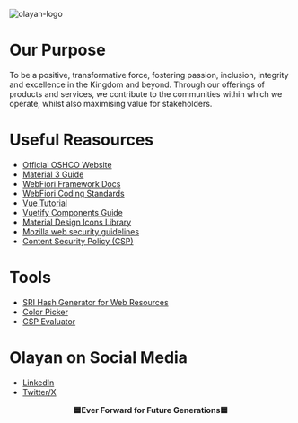 
![olayan-logo](https://github.com/OSHCO/.github/assets/12120015/1e3992b7-a5df-4a05-8d61-aabbd5f93120)

# Our Purpose

To be a positive, transformative force, fostering passion, inclusion, integrity and excellence in the Kingdom and beyond. Through our offerings of products and services, we contribute to the communities within which we operate, whilst also maximising value for stakeholders.

# Useful Reasources
* [Official OSHCO Website](https://www.oshco.com/)
* [Material 3 Guide](https://m3.material.io)
* [WebFiori Framework Docs](https://webfiori.com/learn)
* [WebFiori Coding Standards](https://github.com/WebFiori/docs/blob/master/coding-standards.md)
* [Vue Tutorial](https://vuejs.org/tutorial)
* [Vuetify Components Guide](https://vuetifyjs.com/en/components/all/)
* [Material Design Icons Library](https://pictogrammers.com/library/mdi/)
* [Mozilla web security guidelines](https://infosec.mozilla.org/guidelines/web_security)
* [Content Security Policy (CSP)](https://content-security-policy.com)
  
# Tools
* [SRI Hash Generator for Web Resources](https://www.srihash.org/)
* [Color Picker](https://coolors.co)
* [CSP Evaluator](https://csp-evaluator.withgoogle.com/)

# Olayan on Social Media
* [LinkedIn](https://www.linkedin.com/company/oshcoksa/)
* [Twitter/X](https://twitter.com/olayansaudi)


<p style="text-align:center;font-weight:bold">
  🟦Ever Forward for Future Generations🟦
</p>
<!--

**Here are some ideas to get you started:**

🙋‍♀️ A short introduction - what is your organization all about?
🌈 Contribution guidelines - how can the community get involved?
👩‍💻 Useful resources - where can the community find your docs? Is there anything else the community should know?
🍿 Fun facts - what does your team eat for breakfast?
🧙 Remember, you can do mighty things with the power of [Markdown](https://docs.github.com/github/writing-on-github/getting-started-with-writing-and-formatting-on-github/basic-writing-and-formatting-syntax)
-->
